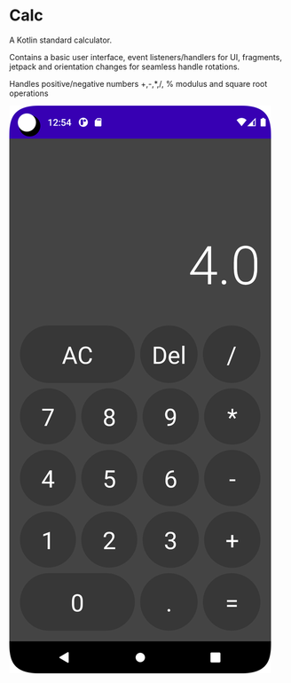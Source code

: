 # Calc
A Kotlin standard calculator. 

Contains a basic user interface, event listeners/handlers for UI, fragments, jetpack and orientation changes for seamless handle rotations.

Handles positive/negative numbers
+,-,*,/, % modulus and square root operations


![image](https://github.com/AshleyJM-k/Calc/blob/main/Images/Calc.png)
